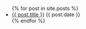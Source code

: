 
<ul>
  {% for post in site.posts %}
    <li>
      <a href="/{{ post.url }}">{{ post.title }}</a> {{ post.date }}
    </li>
  {% endfor %}
</ul>
